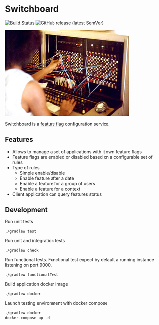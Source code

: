 # Switchboard

[![Build Status](https://jenkins-prod.api-platforms.telegraph.co.uk/buildStatus/icon?job=Dashboard%2Fswitchboard%2F1.x.x)](https://jenkins-prod.api-platforms.telegraph.co.uk/job/Dashboard/view/Utils/job/switchboard/job/1.x.x/)
![GitHub release (latest SemVer)](https://img.shields.io/github/v/release/telegraph/switchboard?sort=semver)

![Switchboard photo by Joseph A. Carr](/media/switchboard.jpg "Switchboard photo by Joseph A. Carr")

Switchboard is a [feature flag](https://martinfowler.com/articles/feature-toggles.html) configuration service.

## Features

- Allows to manage a set of applications with it own feature flags
- Feature flags are enabled or disabled based on a configurable set of rules
- Type of rules
  - Simple enable/disable
  - Enable feature after a date
  - Enable a feature for a group of users
  - Enable a feature for a context
- Client application can query features status

## Development

Run unit tests

```shell script
./gradlew test
```

Run unit and integration tests

```shell script
./gradlew check
```

Run functional tests. Functional test expect by default a running instance listening on 
port 9000.

```shell script
./gradlew functionalTest
```

Build application docker image

```shell script
./gradlew docker
```

Launch testing environment with docker compose

```shell script
./gradlew docker
docker-compose up -d
```
